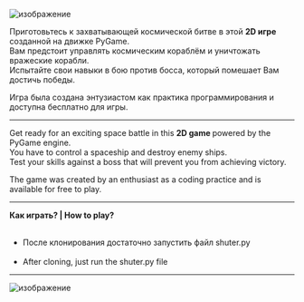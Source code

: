 ![изображение](https://user-images.githubusercontent.com/66568622/213992743-e4c1b843-94fa-435e-ac40-12d596e0c890.png)

<p> Приготовьтесь к захватывающей космической битве в этой <b> 2D игре </b> созданной на движке PyGame. <br>
Вам предстоит управлять космическим кораблём и уничтожать вражеские корабли. <br>
Испытайте свои навыки в бою против босса, который помешает Вам достичь победы. </p>
<p> Игра была создана энтузиастом как практика программирования и доступна бесплатно для игры. </p>
<hr>
<p> Get ready for an exciting space battle in this <b> 2D game </b> powered by the PyGame engine. <br>
You have to control a spaceship and destroy enemy ships. <br>
Test your skills against a boss that will prevent you from achieving victory. </p>
<p> The game was created by an enthusiast as a coding practice and is available for free to play. </p>

<hr>
<b> Как играть? | How to play? </b>
<ul>
<br> <li> После клонирования достаточно запустить файл shuter.py </li>
<br> <li> After cloning, just run the shuter.py file </li>
</ul>
<hr>

![изображение](https://user-images.githubusercontent.com/66568622/213997572-7f23b6b1-f803-4d5e-8a75-85f5dae4b7ec.png)
